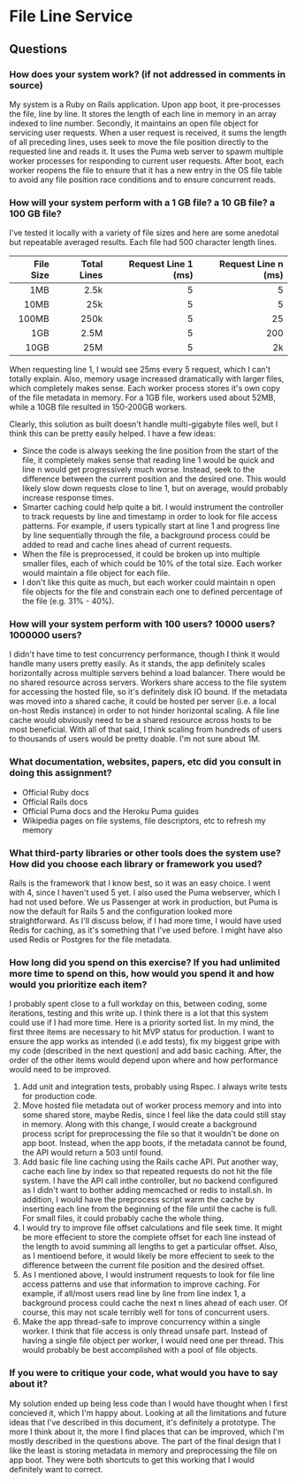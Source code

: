 # File Line Service

## Questions

### How does your system work? (if not addressed in comments in source)

My system is a Ruby on Rails application.  Upon app boot, it pre-processes the file, line by line.  It stores the length of each line in memory in an array indexed to line number.  Secondly, it maintains an open file object for servicing user requests.  When a user request is received, it sums the length of all preceding lines, uses seek to move the file position directly to the requested line and reads it.  It uses the Puma web server to spawm multiple worker processes for responding to current user requests.  After boot, each worker reopens the file to ensure that it has a new entry in the OS file table to avoid any file position race conditions and to ensure concurrent reads.

### How will your system perform with a 1 GB file? a 10 GB file? a 100 GB file?

I've tested it locally with a variety of file sizes and here are some anedotal but repeatable averaged results.  Each file had 500 character length lines.

| File Size | Total Lines | Request Line 1 (ms) | Request Line n (ms) |
| ---: | ---: | ---: | ---: |
| 1MB | 2.5k | 5 | 5 |
| 10MB | 25k | 5 | 5 |
| 100MB | 250k | 5 | 25 |
| 1GB | 2.5M | 5 | 200 |
| 10GB | 25M | 5 | 2k|

When requesting line 1, I would see 25ms every 5 request, which I can't totally explain.  Also, memory usage increased dramatically with larger files, which completely makes sense.  Each worker process stores it's own copy of the file metadata in memory.  For a 1GB file, workers used about 52MB, while a 10GB file resulted in 150-200GB workers.

Clearly, this solution as built doesn't handle multi-gigabyte files well, but I think this can be pretty easily helped. I have a few ideas:

* Since the code is always seeking the line position from the start of the file, it completely makes sense that reading line 1 would be quick and line n would get progressively much worse.  Instead, seek to the difference between the current position and the desired one.  This would likely slow down requests close to line 1, but on average, would probably increase response times.
* Smarter caching could help quite a bit.  I would instrument the controller to track requests by line and timestamp in order to look for file access patterns.  For example, if users typically start at line 1 and progress line by line sequentially through the file, a background process could be added to read and cache lines ahead of current requests.
* When the file is preprocessed, it could be broken up into multiple smaller files, each of which could be 10% of the total size.  Each worker would maintain a file object for each file.
* I don't like this quite as much, but each worker could maintain n open file objects for the file and constrain each one to defined percentage of the file (e.g. 31% - 40%).


### How will your system perform with 100 users? 10000 users? 1000000 users?

I didn't have time to test concurrency performance, though I think it would handle many users pretty easily.  As it stands, the app definitely scales horizontally across multiple servers behind a load balancer.  There would be no shared resource across servers.  Workers share access to the file system for accessing the hosted file, so it's definitely disk IO bound.  If the metadata was moved into a shared cache, it could be hosted per server (i.e. a local on-host Redis instance) in order to not hinder horizontal scaling.  A file line cache would obviously need to be a shared resource across hosts to be most beneficial.  With all of that said, I think scaling from hundreds of users to thousands of users would be pretty doable.  I'm not sure about 1M.

### What documentation, websites, papers, etc did you consult in doing this assignment?

* Official Ruby docs
* Official Rails docs
* Official Puma docs and the Heroku Puma guides
* Wikipedia pages on file systems, file descriptors, etc to refresh my memory

### What third-party libraries or other tools does the system use? How did you choose each library or framework you used?

Rails is the framework that I know best, so it was an easy choice.  I went with 4, since I haven't used 5 yet.  I also used the Puma webserver, which I had not used before.  We us Passenger at work in production, but Puma is now the default for Rails 5 and the configuration looked more straightforward.  As I'll discuss below, if I had more time, I would have used Redis for caching, as it's something that I've used before.  I might have also used Redis or Postgres for the file metadata.

### How long did you spend on this exercise? If you had unlimited more time to spend on this, how would you spend it and how would you prioritize each item?

I probably spent close to a full workday on this, between coding, some iterations, testing and this write up.  I think there is a lot that this system could use if I had more time.  Here is a priority sorted list.  In my mind, the first three items are necessary to hit MVP status for production.  I want to ensure the app works as intended (i.e add tests), fix my biggest gripe with my code (described in the next question) and add basic caching.  After, the order of the other items would depend upon where and how performance would need to be improved.

1. Add unit and integration tests, probably using Rspec. I always write tests for production code.
1. Move hosted file metadata out of worker process memory and into into some shared store, maybe Redis, since I feel like the data could still stay in memory.  Along with this change, I would create a background process script for preprocessing the file so that it wouldn't be done on app boot.  Instead, when the app boots, if the metadata cannot be found, the API would return a 503 until found.
1. Add basic file line caching using the Rails cache API.  Put another way, cache each line by index so that repeated requests do not hit the file system.  I have the API call inthe controller, but no backend configured as I didn't want to bother adding memcached or redis to install.sh.  In addition, I would have the preprocess script warm the cache by inserting each line from the beginning of the file until the cache is full.  For small files, it could probably cache the whole thing.
1. I would try to improve file offset calculations and file seek time.  It might be more effecient to store the complete offset for each line instead of the length to avoid summing all lengths to get a particular offset.  Also, as I mentioend before, it would likely be more effecient to seek to the difference between the current file position and the desired offset.
1. As I mentioned above, I would instrument requests to look for file line access patterns and use that information to improve caching.  For example, if all/most users read line by line from line index 1, a background process could cache the next n lines ahead of each user.  Of course, this may not scale terribly well for tons of concurrent users.
1. Make the app thread-safe to improve concurrency within a single worker.  I think that file access is only thread unsafe part.  Instead of having a single file object per worker, I would need one per thread.  This would probably be best accomplished with a pool of file objects.

### If you were to critique your code, what would you have to say about it?

My solution ended up being less code than I would have thought when I first concieved it, which I'm happy about.  Looking at all the limitations and future ideas that I've described in this document, it's definitely a prototype.  The more I think about it, the more I find places that can be improved, which I'm mostly described in the questions above.  The part of the final design that I like the least is storing metadata in memory and preprocessing the file on app boot.  They were both shortcuts to get this working that I would definitely want to correct.
